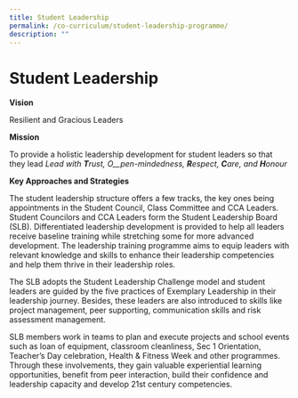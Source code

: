 ```yaml
---
title: Student Leadership
permalink: /co-curriculum/student-leadership-programme/
description: ""
---
```

# **Student Leadership**

**Vision**

Resilient and Gracious Leaders

**Mission**

To provide a holistic leadership development for student leaders so that they lead _Lead with_ **_T_**_rust,_ _O__pen-mindedness,_ **_R_**_espect,_ **_C_**_are, and_ **_H_**_onour_

**Key Approaches and Strategies**

The student leadership structure offers a few tracks, the key ones being appointments in the Student Council, Class Committee and CCA Leaders. Student Councilors and CCA Leaders form the Student Leadership Board (SLB). Differentiated leadership development is provided to help all leaders receive baseline training while stretching some for more advanced development. The leadership training programme aims to equip leaders with relevant knowledge and skills to enhance their leadership competencies and help them thrive in their leadership roles. 

The SLB adopts the Student Leadership Challenge model and student leaders are guided by the five practices of Exemplary Leadership in their leadership journey. Besides, these leaders are also introduced to skills like project management, peer supporting, communication skills and risk assessment management. 

SLB members work in teams to plan and execute projects and school events such as loan of equipment, classroom cleanliness, Sec 1 Orientation, Teacher’s Day celebration, Health & Fitness Week and other programmes. Through these involvements, they gain valuable experiential learning opportunities, benefit from peer interaction, build their confidence and leadership capacity and develop 21st century competencies.